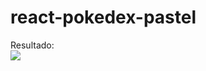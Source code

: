 # react-pokedex-pastel

Resultado: <br>
<img src="https://media.discordapp.net/attachments/701164137081733201/1011767009853309040/127.0.0.1_5173__4.png?width=1220&height=664">
